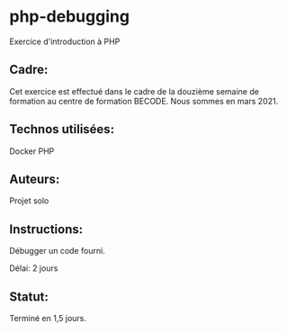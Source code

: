 # php-debugging
Exercice d'introduction à PHP

## Cadre:
Cet exercice est effectué dans le cadre de la douzième semaine de formation au centre de formation BECODE. 
Nous sommes en mars 2021.

## Technos utilisées:
Docker
PHP

## Auteurs: 
Projet solo

## Instructions:
Débugger un code fourni.

Délai: 2 jours

## Statut:
Terminé en 1,5 jours.
